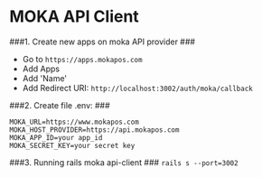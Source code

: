 # MOKA API Client

###1. Create new apps on moka API provider ###
* Go to `https://apps.mokapos.com`
* Add Apps
* Add 'Name'
* Add Redirect URI: `http://localhost:3002/auth/moka/callback`

###2. Create file .env: ###
```
MOKA_URL=https://www.mokapos.com
MOKA_HOST_PROVIDER=https://api.mokapos.com
MOKA_APP_ID=your app_id
MOKA_SECRET_KEY=your secret key
```

###3. Running rails moka api-client ###
`rails s --port=3002`
